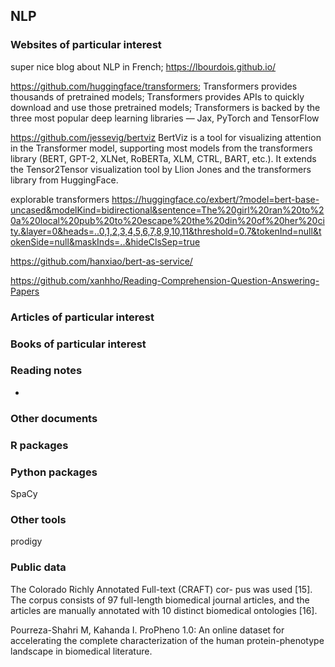## NLP

### Websites of particular interest

super nice blog about NLP in French; https://lbourdois.github.io/

https://github.com/huggingface/transformers; Transformers provides thousands of pretrained models; Transformers provides APIs to quickly download and use those pretrained models; Transformers is backed by the three most popular deep learning libraries — Jax, PyTorch and TensorFlow 

https://github.com/jessevig/bertviz BertViz is a tool for visualizing attention in the Transformer model, supporting most models from the transformers library (BERT, GPT-2, XLNet, RoBERTa, XLM, CTRL, BART, etc.). It extends the Tensor2Tensor visualization tool by Llion Jones and the transformers library from HuggingFace.

explorable transformers https://huggingface.co/exbert/?model=bert-base-uncased&modelKind=bidirectional&sentence=The%20girl%20ran%20to%20a%20local%20pub%20to%20escape%20the%20din%20of%20her%20city.&layer=0&heads=..0,1,2,3,4,5,6,7,8,9,10,11&threshold=0.7&tokenInd=null&tokenSide=null&maskInds=..&hideClsSep=true

https://github.com/hanxiao/bert-as-service/



https://github.com/xanhho/Reading-Comprehension-Question-Answering-Papers



### Articles of particular interest



### Books of particular interest


### Reading notes

- 

### Other documents




### R packages



### Python packages

SpaCy

### Other tools

prodigy



### Public data

The Colorado Richly Annotated Full-text (CRAFT) cor- pus was used [15]. The corpus consists of 97 full-length biomedical journal articles, and the articles are manually annotated with 10 distinct biomedical ontologies [16].

Pourreza-Shahri M, Kahanda I. ProPheno 1.0: An online dataset for accelerating the complete characterization of the human protein-phenotype landscape in biomedical literature.
